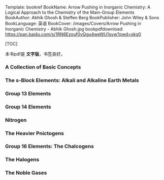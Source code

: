 Template: bookref
BookName: Arrow Pushing in Inorganic Chemistry: A Logical Approach to the Chemistry of the Main-Group Elements
BookAuthor: Abhik Ghosh & Steffen Berg
BookPublisher: John Wiley & Sons
BookLanguage: 英语
BookCover: /images/Covers/Arrow Pushing in Inorganic Chemistry - Abhik Ghosh.jpg
bookpdfdownload: https://pan.baidu.com/s/1RN6Ezouf0vQgu4weWU1svw?pwd=okg0 


[TOC]

本书pdf是 **文字版**，书签良好。

### A Collection of Basic Concepts

### The s-Block Elements: Alkali and Alkaline Earth Metals

### Group 13 Elements

### Group 14 Elements

### Nitrogen

### The Heavier Pnictogens

### Group 16 Elements: The Chalcogens

### The Halogens

### The Noble Gases

